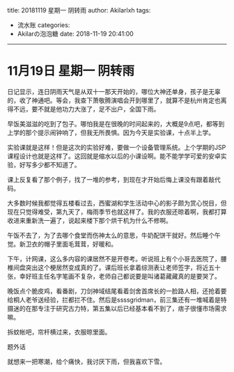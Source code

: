 title: 20181119 星期一 阴转雨
author: Akilarlxh
tags:
  - 流水账
categories:
  - Akilarの泡泡糖
date: 2018-11-19 20:41:00
---
# 11月19日 星期一 阴转雨

日记显示，连日阴雨天气是从双十一那天开始的，哪位大神还单身，孩子是无辜的，收了神通吧。等会，我查下萧敬腾演唱会开到哪里了，就算不是杭州肯定也离得不远，要不就是他功力大涨了，足不出户，全国下雨。

早饭美滋滋的吃到了包子。哪怕我是在很晚的时间起来的，大概是9点吧，都等到上学的那个提示闹钟响了，但我无所畏惧。因为今天是实验课，十点半上学。

实验课就是这样！但是这次的实验好难，要做一个设备管理系统。上个学期的JSP课程设计也就是这样了。这回就是缩水以后的小课设啊。能不能学学可爱的安卓实验，好写多少都不知道了。

课上反复看了那个例子，找了一堆的参考，到现在才开始后悔上课没有跟着敲代码。

大多数时候我都觉得五楼看过去，西蜜湖和学生活动中心的影子颇为赏心悦目，但现在只觉得难受，第九天了，梅雨季节也就这样了。我的衣服还晾着啊，我都打算收进来重新洗一遍了，说起来楼下那个烘干机为什么不修啊。

午饭不去了，为了去哪个食堂而伤神太么的意思，牛奶配饼干就好。然后睡个午觉。新卫衣的帽子里面毛茸茸，好暖和。

下午，计网课，这么多内容的课居然不是开卷考。听说班上有个小哥去医院了，腰椎间盘突出这个梗居然变成真的了。课后班长拿着综测表让老师签字，将近五十张，幸好班主任名字笔画不复杂，老师自己都说要是叫诸葛藏藏真的是要哭了。

晚饭点个脆皮鸡，看番剧，刀剑神域结尾看着剑舍首席长的一脸路人相，还抢着要给桐人老爷送经验，拦都拦不住。然后是ssssgridman，前三集还有一堆喊着是特摄迷的在那专注于研究古力特，第五集以后已经基本看不到了，痞子很懂市场需求嘛。

拆蚊帐吧，帘杆横过来，衣服晾里面。

题外话

就想来一把寒潮，给个痛快，我讨厌下雨，但我喜欢下雪。


    